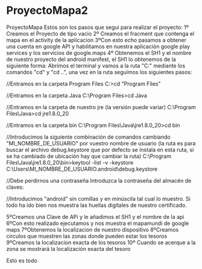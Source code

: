 # ProyectoMapa2
ProyectoMapa
Estos son los pasos que segui para realizar el proyecto:
1º Creamos el Proyecto de tipo vacio 
2º Creamos el fracment que contenga el mapa en el activity de la aplicacion
3ºCon esto echo pasamos a obtener una cuenta en google API y habilitamos en nuestra aplicación google play services y 
los servicios de google.maps
4º Obtenemos el SH1 y el nombre de nuestro proyecto del android manifest, el SH1 lo obtenemos de la siguiente forma:
Abrimos el terminal y vamos a la ruta "C:\" mediante los comandos "cd" y "cd ..", una vez en la ruta seguimos los siguientes pasos:

//Entramos en la carpeta Program Files
C:\>cd "Program Files"

//Entramos en la carpeta Java
C:\Program Files>cd Java

//Entramos en la carpeta de nuestro jre (la versión puede variar)
C:\Program Files\Java>cd jre1.8.0_20

//Entramos en la carpeta bin
C:\Program Files\Java\jre1.8.0_20>cd bin

//Introducimos la siguiente combinación de comandos cambiando "MI_NOMBRE_DE_USUARIO" por vuestro nombre de usuario
(la ruta es para buscar el archivo debug.keystore que por defecto se instala en esta ruta, si se ha cambiado de ubicación hay que cambiar la ruta)
C:\Program Files\Java\jre1.8.0_20\bin>keytool -list -v -keystore C:\Users\MI_NOMBRE_DE_USUARIO\.android\debug.keystore

//Debe perdirnos una contraseña
Introduzca la contraseña del almacén de claves:

//Introducimos "android" sin comillas y en minúscila tal cual lo muestro. Si todo ha ido bien nos muestra las huellas digítales de nuestro certificado.

5ºCreamos una Clave de APi y le añadimos el SH1 y el nombre de la api 
6ºCon esto realizado ejecutamos y nos muestra el mapamundi de google maps
7ºObtenemos la localizacion de nuestro dispositivo
8ºCreamos circulos que muestren las zonas donde pueden estar los tesoros 
9ºCreamos la localizacion exacta de los tesoros
10º Cuando se acerque a la zona se mostrará la localización exacta del tesoro 

Esto es todo 
